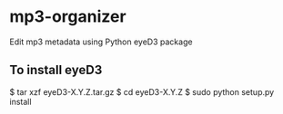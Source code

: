 # mp3-organizer
Edit mp3 metadata using Python eyeD3 package

## To install eyeD3
$ tar xzf eyeD3-X.Y.Z.tar.gz
$ cd eyeD3-X.Y.Z
$ sudo python setup.py install
